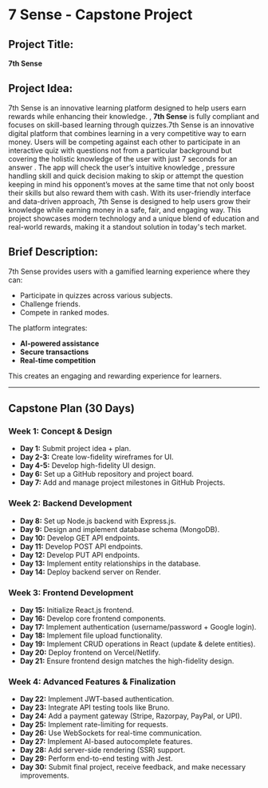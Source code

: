 # **7 Sense - Capstone Project**

## **Project Title:**  
**7th Sense**

## **Project Idea:**  

7th Sense is an innovative learning platform designed to help users earn rewards while enhancing their knowledge. , **7th Sense** is fully compliant and focuses on skill-based learning through quizzes.7th Sense is an innovative digital platform that combines learning in a very competitive way to earn money. Users will be competing against each other to participate in an interactive quiz with questions not from a particular background but covering the holistic knowledge of the user with just 7 seconds for an answer . The app will check the user’s intuitive knowledge , pressure handling skill and quick decision making to skip or attempt the question keeping in mind his opponent’s moves at the same time that not only boost their skills but also reward them with cash. With its user-friendly interface and data-driven approach, 7th Sense is designed to help users grow their knowledge while earning money in a safe, fair, and engaging way. This project showcases modern technology and a unique blend of education and real-world rewards, making it a standout solution in today's tech market.



## **Brief Description:**  
7th Sense provides users with a gamified learning experience where they can:  
- Participate in quizzes across various subjects.  
- Challenge friends.  
- Compete in ranked modes.  

The platform integrates:  
- **AI-powered assistance**  
- **Secure transactions**  
- **Real-time competition**   

This creates an engaging and rewarding experience for learners.

---

## **Capstone Plan (30 Days)**

### **Week 1: Concept & Design**  
- **Day 1:** Submit project idea + plan.  
- **Day 2-3:** Create low-fidelity wireframes for UI.  
- **Day 4-5:** Develop high-fidelity UI design.  
- **Day 6:** Set up a GitHub repository and project board.  
- **Day 7:** Add and manage project milestones in GitHub Projects.  

### **Week 2: Backend Development**  
- **Day 8:** Set up Node.js backend with Express.js.  
- **Day 9:** Design and implement database schema (MongoDB).  
- **Day 10:** Develop GET API endpoints.  
- **Day 11:** Develop POST API endpoints.  
- **Day 12:** Develop PUT API endpoints.  
- **Day 13:** Implement entity relationships in the database.  
- **Day 14:** Deploy backend server on Render.  

### **Week 3: Frontend Development**  
- **Day 15:** Initialize React.js frontend.  
- **Day 16:** Develop core frontend components.  
- **Day 17:** Implement authentication (username/password + Google login).  
- **Day 18:** Implement file upload functionality.  
- **Day 19:** Implement CRUD operations in React (update & delete entities).  
- **Day 20:** Deploy frontend on Vercel/Netlify.  
- **Day 21:** Ensure frontend design matches the high-fidelity design.  

### **Week 4: Advanced Features & Finalization**  
- **Day 22:** Implement JWT-based authentication.  
- **Day 23:** Integrate API testing tools like Bruno.  
- **Day 24:** Add a payment gateway (Stripe, Razorpay, PayPal, or UPI).  
- **Day 25:** Implement rate-limiting for requests.  
- **Day 26:** Use WebSockets for real-time communication.  
- **Day 27:** Implement AI-based autocomplete features.  
- **Day 28:** Add server-side rendering (SSR) support.  
- **Day 29:** Perform end-to-end testing with Jest.  
- **Day 30:** Submit final project, receive feedback, and make necessary improvements.  
